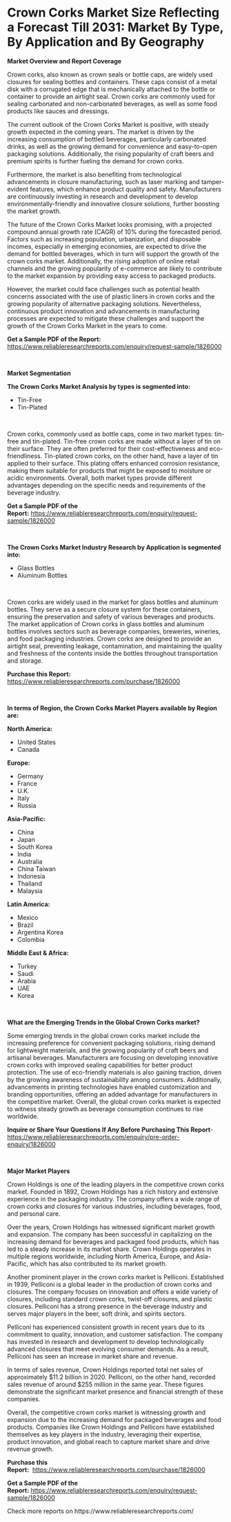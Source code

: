 <p><h1>Crown Corks Market Size Reflecting a Forecast Till 2031: Market By Type, By Application and By Geography</h1></p><p><strong>Market Overview and Report Coverage</strong></p>
<p><p>Crown corks, also known as crown seals or bottle caps, are widely used closures for sealing bottles and containers. These caps consist of a metal disk with a corrugated edge that is mechanically attached to the bottle or container to provide an airtight seal. Crown corks are commonly used for sealing carbonated and non-carbonated beverages, as well as some food products like sauces and dressings.</p><p>The current outlook of the Crown Corks Market is positive, with steady growth expected in the coming years. The market is driven by the increasing consumption of bottled beverages, particularly carbonated drinks, as well as the growing demand for convenience and easy-to-open packaging solutions. Additionally, the rising popularity of craft beers and premium spirits is further fueling the demand for crown corks.</p><p>Furthermore, the market is also benefiting from technological advancements in closure manufacturing, such as laser marking and tamper-evident features, which enhance product quality and safety. Manufacturers are continuously investing in research and development to develop environmentally-friendly and innovative closure solutions, further boosting the market growth.</p><p>The future of the Crown Corks Market looks promising, with a projected compound annual growth rate (CAGR) of 10% during the forecasted period. Factors such as increasing population, urbanization, and disposable incomes, especially in emerging economies, are expected to drive the demand for bottled beverages, which in turn will support the growth of the crown corks market. Additionally, the rising adoption of online retail channels and the growing popularity of e-commerce are likely to contribute to the market expansion by providing easy access to packaged products.</p><p>However, the market could face challenges such as potential health concerns associated with the use of plastic liners in crown corks and the growing popularity of alternative packaging solutions. Nevertheless, continuous product innovation and advancements in manufacturing processes are expected to mitigate these challenges and support the growth of the Crown Corks Market in the years to come.</p></p>
<p><strong>Get a Sample PDF of the Report:</strong> <a href="https://www.reliableresearchreports.com/enquiry/request-sample/1826000">https://www.reliableresearchreports.com/enquiry/request-sample/1826000</a></p>
<p>&nbsp;</p>
<p><strong>Market Segmentation</strong></p>
<p><strong>The Crown Corks Market Analysis by types is segmented into:</strong></p>
<p><ul><li>Tin-Free</li><li>Tin-Plated</li></ul></p>
<p>&nbsp;</p>
<p><p>Crown corks, commonly used as bottle caps, come in two market types: tin-free and tin-plated. Tin-free crown corks are made without a layer of tin on their surface. They are often preferred for their cost-effectiveness and eco-friendliness. Tin-plated crown corks, on the other hand, have a layer of tin applied to their surface. This plating offers enhanced corrosion resistance, making them suitable for products that might be exposed to moisture or acidic environments. Overall, both market types provide different advantages depending on the specific needs and requirements of the beverage industry.</p></p>
<p><strong>Get a Sample PDF of the Report:</strong>&nbsp;<a href="https://www.reliableresearchreports.com/enquiry/request-sample/1826000">https://www.reliableresearchreports.com/enquiry/request-sample/1826000</a></p>
<p>&nbsp;</p>
<p><strong>The Crown Corks Market Industry Research by Application is segmented into:</strong></p>
<p><ul><li>Glass Bottles</li><li>Aluminum Bottles</li></ul></p>
<p>&nbsp;</p>
<p><p>Crown corks are widely used in the market for glass bottles and aluminum bottles. They serve as a secure closure system for these containers, ensuring the preservation and safety of various beverages and products. The market application of Crown corks in glass bottles and aluminum bottles involves sectors such as beverage companies, breweries, wineries, and food packaging industries. Crown corks are designed to provide an airtight seal, preventing leakage, contamination, and maintaining the quality and freshness of the contents inside the bottles throughout transportation and storage.</p></p>
<p><strong>Purchase this Report:</strong>&nbsp; <a href="https://www.reliableresearchreports.com/purchase/1826000">https://www.reliableresearchreports.com/purchase/1826000</a></p>
<p>&nbsp;</p>
<p><strong>In terms of Region, the Crown Corks Market Players available by Region are:</strong></p>
<p>
    <p> <strong> North America: </strong>
        <ul>
            <li>United States</li>
            <li>Canada</li>
        </ul>
        </p> 
    <p> <strong> Europe: </strong>
        <ul>
            <li>Germany</li>
            <li>France</li>
            <li>U.K.</li>
            <li>Italy</li>
            <li>Russia</li>
        </ul>
        </p> 
    <p> <strong> Asia-Pacific: </strong>
        <ul>
            <li>China</li>
            <li>Japan</li>
            <li>South Korea</li>
            <li>India</li>
            <li>Australia</li>
            <li>China Taiwan</li>
            <li>Indonesia</li>
            <li>Thailand</li>
            <li>Malaysia</li>
        </ul>
        </p> 
    <p> <strong> Latin America: </strong>
        <ul>
            <li>Mexico</li>
            <li>Brazil</li>
            <li>Argentina Korea</li>
            <li>Colombia</li>
        </ul>
        </p> 
    <p> <strong> Middle East & Africa: </strong>
        <ul>
            <li>Turkey</li>
            <li>Saudi</li>
            <li>Arabia</li>
            <li>UAE</li>
            <li>Korea</li>
        </ul>
    </p>
    </p>
<p>&nbsp;</p>
<p><strong>What are the Emerging Trends in the Global Crown Corks market?</strong></p>
<p><p>Some emerging trends in the global crown corks market include the increasing preference for convenient packaging solutions, rising demand for lightweight materials, and the growing popularity of craft beers and artisanal beverages. Manufacturers are focusing on developing innovative crown corks with improved sealing capabilities for better product protection. The use of eco-friendly materials is also gaining traction, driven by the growing awareness of sustainability among consumers. Additionally, advancements in printing technologies have enabled customization and branding opportunities, offering an added advantage for manufacturers in the competitive market. Overall, the global crown corks market is expected to witness steady growth as beverage consumption continues to rise worldwide.</p></p>
<p><strong>Inquire or Share Your Questions If Any Before Purchasing This Report</strong>- <a href="https://www.reliableresearchreports.com/enquiry/pre-order-enquiry/1826000">https://www.reliableresearchreports.com/enquiry/pre-order-enquiry/1826000</a></p>
<p>&nbsp;</p>
<p><strong>Major Market Players</strong></p>
<p><p>Crown Holdings is one of the leading players in the competitive crown corks market. Founded in 1892, Crown Holdings has a rich history and extensive experience in the packaging industry. The company offers a wide range of crown corks and closures for various industries, including beverages, food, and personal care.</p><p>Over the years, Crown Holdings has witnessed significant market growth and expansion. The company has been successful in capitalizing on the increasing demand for beverages and packaged food products, which has led to a steady increase in its market share. Crown Holdings operates in multiple regions worldwide, including North America, Europe, and Asia-Pacific, which has also contributed to its market growth.</p><p>Another prominent player in the crown corks market is Pelliconi. Established in 1939, Pelliconi is a global leader in the production of crown corks and closures. The company focuses on innovation and offers a wide variety of closures, including standard crown corks, twist-off closures, and plastic closures. Pelliconi has a strong presence in the beverage industry and serves major players in the beer, soft drink, and spirits sectors.</p><p>Pelliconi has experienced consistent growth in recent years due to its commitment to quality, innovation, and customer satisfaction. The company has invested in research and development to develop technologically advanced closures that meet evolving consumer demands. As a result, Pelliconi has seen an increase in market share and revenue.</p><p>In terms of sales revenue, Crown Holdings reported total net sales of approximately $11.2 billion in 2020. Pelliconi, on the other hand, recorded sales revenue of around $255 million in the same year. These figures demonstrate the significant market presence and financial strength of these companies.</p><p>Overall, the competitive crown corks market is witnessing growth and expansion due to the increasing demand for packaged beverages and food products. Companies like Crown Holdings and Pelliconi have established themselves as key players in the industry, leveraging their expertise, product innovation, and global reach to capture market share and drive revenue growth.</p></p>
<p><strong>Purchase this Report:</strong>&nbsp;&nbsp;<a href="https://www.reliableresearchreports.com/purchase/1826000">https://www.reliableresearchreports.com/purchase/1826000</a></p>
<p></p>
<p><strong>Get a Sample PDF of the Report:</strong>&nbsp;<a href="https://www.reliableresearchreports.com/enquiry/request-sample/1826000">https://www.reliableresearchreports.com/enquiry/request-sample/1826000</a></p>
<p>Check more reports on https://www.reliableresearchreports.com/</p>